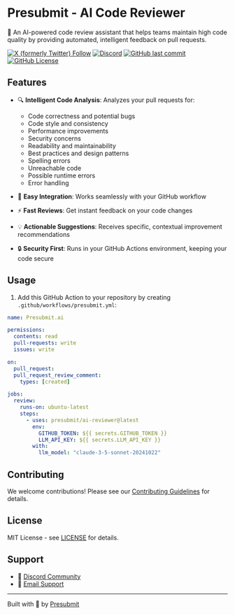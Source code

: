 # Presubmit - AI Code Reviewer

🤖 An AI-powered code review assistant that helps teams maintain high code quality by providing automated, intelligent feedback on pull requests.

[![X (formerly Twitter) Follow](https://img.shields.io/twitter/follow/presubmitai?style=social)](https://x.com/presubmitai)
[![Discord](https://img.shields.io/badge/Join%20community%20on-Discord-blue?logo=discord&style=flat-square)](https://discord.gg/FcAqqB3B)
[![GitHub last commit](https://img.shields.io/github/last-commit/presubmit/ai-reviewer)](https://github.com/presubmit/ai-reviewer/commits)
[![GitHub License](https://img.shields.io/github/license/presubmit/ai-reviewer?color=yellow)](https://github.com/presubmit/ai-reviewer/blob/main/LICENSE)

## Features

- 🔍 **Intelligent Code Analysis**: Analyzes your pull requests for:

  - Code correctness and potential bugs
  - Code style and consistency
  - Performance improvements
  - Security concerns
  - Readability and maintainability
  - Best practices and design patterns
  - Spelling errors
  - Unreachable code
  - Possible runtime errors
  - Error handling

- 🚀 **Easy Integration**: Works seamlessly with your GitHub workflow
- ⚡ **Fast Reviews**: Get instant feedback on your code changes
- 💡 **Actionable Suggestions**: Receives specific, contextual improvement recommendations
- 🔒 **Security First**: Runs in your GitHub Actions environment, keeping your code secure

## Usage

1. Add this GitHub Action to your repository by creating `.github/workflows/presubmit.yml`:

```yaml
name: Presubmit.ai

permissions:
  contents: read
  pull-requests: write
  issues: write

on:
  pull_request:
  pull_request_review_comment:
    types: [created]

jobs:
  review:
    runs-on: ubuntu-latest
    steps:
      - uses: presubmit/ai-reviewer@latest
        env:
          GITHUB_TOKEN: ${{ secrets.GITHUB_TOKEN }}
          LLM_API_KEY: ${{ secrets.LLM_API_KEY }}
        with:
          llm_model: "claude-3-5-sonnet-20241022"
```

## Contributing

We welcome contributions! Please see our [Contributing Guidelines](CONTRIBUTING.md) for details.

## License

MIT License - see [LICENSE](LICENSE) for details.

## Support

- 💬 [Discord Community](https://discord.gg/FcAqqB3B)
- 📧 [Email Support](mailto:bogdan@presubmit.ai)

---

Built with 🖤 by [Presubmit](https://presubmit.ai)
